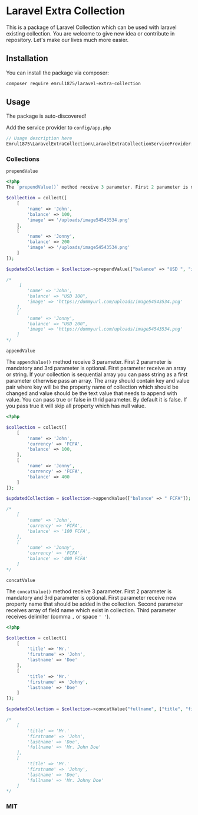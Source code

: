 # Laravel Extra Collection

<!-- 
[![Total Downloads](https://img.shields.io/packagist/dt/emrul1875/laravel-extra-collection.svg?style=flat-square)](https://packagist.org/packages/emrul1875/laravel-extra-collection) -->
This is a package of Laravel Collection which can be used with laravel existing collection. You are welcome to give new idea or contribute in repository. Let's make our lives much more easier.

## Installation

You can install the package via composer:

```bash
composer require emrul1875/laravel-extra-collection
```

## Usage

The package is auto-discovered!

Add the service provider to `config/app.php`

```php
// Usage description here
Emrul1875\LaravelExtraCollection\LaravelExtraCollectionServiceProvider::class
```

### Collections

`prependValue`

```php
<?php
The `prependValue()` method receive 3 parameter. First 2 parameter is mandatory and 3rd parameter is optional. First parameter receive an array or string. If your collection is sequential array you can pass string as a first parameter otherwise pass an array. The array should contain key and value pair where key will be the property name of collection which should be changed and value should be the text that needs to prepend with value. You can pass true or false in thrid parameter. By default it is false. If you pass true it will skip all property which has null value. 

$collection = collect([
    [
        'name' => 'John',
        'balance' => 100,
        'image' => '/uploads/image54543534.png'
    ],
    [
        'name' => 'Jonny',
        'balance' => 200
        'image' => '/uploads/image54543534.png'
    ]
]);

$updatedCollection = $collection->prependValue(["balance" => "USD ", "image": "https://dummyurl.com"], true);

/*
     [
        'name' => 'John',
        'balance' => "USD 100",
        'image' => 'https://dummyurl.com/uploads/image54543534.png'
    ],
    [
        'name' => 'Jonny',
        'balance' => "USD 200",
        'image' => 'https://dummyurl.com/uploads/image54543534.png'
    ]
*/

```


`appendValue`

The `appendValue()` method receive 3 parameter. First 2 parameter is mandatory and 3rd parameter is optional. First parameter receive an array or string. If your collection is sequential array you can pass string as a first parameter otherwise pass an array. The array should contain key and value pair where key will be the property name of collection which should be changed and value should be the text value that needs to append with value. You can pass true or false in thrid parameter. By default it is false. If you pass true it will skip all property which has null value. 

```php
<?php

$collection = collect([
    [
        'name' => 'John',
        'currency' => 'FCFA',
        'balance' => 100,
    ],
    [
        'name' => 'Jonny',
        'currency' => 'FCFA',
        'balance' => 400
    ]
]);

$updatedCollection = $collection->appendValue(["balance" => " FCFA"]);

/*
    [
        'name' => 'John',
        'currency' => 'FCFA',
        'balance' => '100 FCFA',
    ],
    [
        'name' => 'Jonny',
        'currency' => 'FCFA',
        'balance' => '400 FCFA'
    ]
*/

```

`concatValue`

The `concatValue()` method receive 3 parameter. First 2 parameter is mandatory and 3rd parameter is optional. First parameter receive new property name that should be added in the collection. Second parameter receives array of field name which exist in collection. Third parameter receives delimiter (comma `,` or space `' '`). 

```php
<?php

$collection = collect([
    [
        'title' => 'Mr.'
        'firstname' => 'John',
        'lastname' => 'Doe'
    ],
    [
        'title' => 'Mr.'
        'firstname' => 'Johny',
        'lastname' => 'Doe'
    ]
]);

$updatedCollection = $collection->concatValue("fullname", ["title", "firstname", "lastname"], " ");

/*
    [
        'title' => 'Mr.'
        'firstname' => 'John',
        'lastname' => 'Doe',
        'fullname' => 'Mr. John Doe'
    ],
    [
        'title' => 'Mr.'
        'firstname' => 'Johny',
        'lastname' => 'Doe',
        'fullname' => 'Mr. Johny Doe'
    ]
*/

```
### MIT